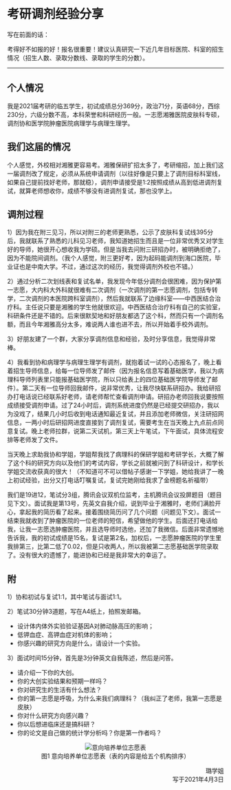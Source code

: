 # 考研调剂经验分享

写在前面的话：

考得好不如报的好！报名很重要！建议认真研究一下近几年目标医院、科室的招生情况（招生人数、录取分数线、录取的学生的分数）。

----

## 个人情况

我是2021届考研的临五学生，初试成绩总分369分，政治71分，英语68分，西综230分，六级分数不高，本科荣誉和科研经历一般。一志愿湘雅医院皮肤科专硕，调剂协和医学院肿瘤医院病理学与病理生理学。

## 我们这届的情况

个人感觉，外校相对湘雅更容易考。湘雅保研扩招太多了，考研缩招，加上我们这一届调剂改了规定，必须从系统申请调剂（以往好像是只要上了调剂目标科室线，如果自己提前找好老师，那就稳），调剂申请接受是1:2按照成绩从高到低进调剂复试，就算老师想收你，成绩不够没有进调剂复试，那也没学上。

## 调剂过程

1）因为我在附三见习，所以对附三的老师更熟悉，公示了皮肤科复试线395分后，我就联系了熟悉的儿科见习老师，我知道她招生而且是一位非常优秀又对学生好的导师，她很开心想收我为学硕。但是当我去问附三研招办时，被明确拒绝了，因为不能院间调剂。（我个人感觉，附三更好考，因为起码能调剂到海口医院，毕业证也是中南大学。不过，通过这次的经历，我觉得调剂外校也不错。）

2）通过分析二次划线表和复试名单，我发现今年低分调剂会很困难，因为保护第一志愿，大内科大外科就很难有二次调剂（一次调剂的第一志愿调剂，包括专转学，二次调剂的本医院跨科室调剂），然后我就联系了边缘科室——中西医结合治疗科。主任说只要是湘雅的学生他就很欢迎。中西医结合治疗科有自己的实验室，科研条件还是不错的。后来很默契地和好朋友都选了这个科，然而只有一个调剂名额，而且今年湘雅高分太多，难说两人谁也进不去，所以开始着手校外调剂。

3）好朋友建了一个群，大家分享调剂信息和经验，及时分享信息，我觉得非常棒。

4）我看到协和病理学与病理生理学有调剂，就抱着试一试的心态报名了，晚上看着招生导师信息，给每一位导师发了邮件（因为报名信息写着基础医学，我以为病理科导师列表里只能报基础医学院，所以只给表上的四位基础医学院导师发了邮件）。第二天有一位导师回我邮件，说非常优秀，让我尽快联系研招办。我给研招办打电话说已经联系好老师，请老师帮忙查看调剂申请。研招办老师回我说要按照成绩接受调剂申请。过了24小时后，调剂系统进度仍然是已经提交研招办，我以为没戏了，结果几小时后收到电话通知最近复试，并且添加老师微信，关注研招网信息，一两小时后研招网进度直接到了调剂复试，需要考生在当天晚上九点前点同意复试。晚上老师拉群，说第二天试机，第三天上午笔试，下午面试，具体流程安排等老师发了文件。

当天晚上求助我协和学姐，学姐帮我找了病理科的保研学姐和考研学长，大概了解了这个科的研究方向以及他们的考试内容，学长之前就被问到了科研设计，和学长学姐交流收获真的很大！（不知道可不可以借帖子感谢一下学姐，她给我讲了一晚上初试经验，出分又打电话叮嘱复试，复试完她刚给我求了金榜题名祈福带）

我们是19进12，笔试分3组，腾讯会议双机位监考，主机腾讯会议投屏题目（题目见下文）。面试我是第13号，先英文自我介绍，说到毕业于湘雅时，老师们满脸开心，拿起我的简历看了起来。接着围绕简历问了几个问题（问题见下文）。面试一结束我就收到了肿瘤医院的一位老师的短信，希望做他的学生。后面还打电话给我，让我一志愿选肿瘤医院，并且选导师时选他，还加了我微信。后面非常遗憾地告诉我，我的初试成绩是15名，复试是第2名，加权后，一志愿肿瘤医院的学生里我排第三，比第二低了0.02，但是只收两人，所以我被第二志愿基础医学院录取了。没有很大的遗憾了，能进协和已经是我非常大的幸运了。

## 附

1）协和初试与复试1:1，其中笔试与面试1:1。

2）笔试30分钟3道题，写在A4纸上，拍照发邮箱。
+ 设计体内体外实验验证基因A对肺动脉高压的影响；
+ 低钾血症、高钾血症对机体的影响；
+ 你感兴趣的研究方向是什么，请设计一个实验。

3）面试时间15分钟，首先是3分钟英文自我陈述，然后是问答。
+ 请介绍一下你的大创。
+ 你的大创实验结果和预期一样吗？
+ 你对研究生的生活有什么想法？
+ 你的第一志愿是呼吸，为什么来我们病理科？（我纠正了老师，我第一志愿是皮肤）
+ 你对什么研究方向感兴趣？
+ 你以后想进临床还是搞科研？
+ 你的论文是自己做的统计学分析吗？你是第一作者吗？

<p align=center>
<img src="https://gitee.com/zcx980605/Survive_XYSM_dev/raw/master/Image/Ch9_6_1.jpeg" alt="意向培养单位志愿表">
<br/>图1 意向培养单位志愿表（表的内容是给五个机构排序）
</p>

<p align="right">璐学姐<br/>写于2021年4月3日</p>